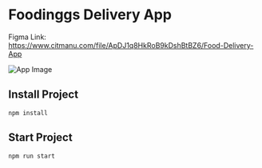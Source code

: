 # Foodinggs Delivery App
Figma Link: https://www.citmanu.com/file/ApDJ1q8HkRoB9kDshBtBZ6/Food-Delivery-App

![App Image](https://raw.githubusercontent.com/berkaltiok/food-delivery/master/banner.jpg)

## Install Project
```
npm install
```

## Start Project
```
npm run start
```
